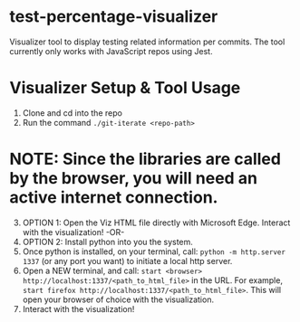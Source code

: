 # test-percentage-visualizer

Visualizer tool to display testing related information per commits. The tool currently only works with JavaScript repos using Jest.

# Visualizer Setup & Tool Usage

1. Clone and cd into the repo
2. Run the command `./git-iterate <repo-path>`

# NOTE: Since the libraries are called by the browser, you will need an active internet connection.

3. OPTION 1: Open the Viz HTML file directly with Microsoft Edge. Interact with the visualization!
   -OR-
4. OPTION 2: Install python into you the system.
5. Once python is installed, on your terminal, call: `python -m http.server 1337` (or any port you want) to initiate a local http server.
6. Open a NEW terminal, and call: `start <browser> http://localhost:1337/<path_to_html_file>` in the URL. For example, `start firefox http://localhost:1337/<path_to_html_file>`. This will open your browser of choice with the visualization.
7. Interact with the visualization!
